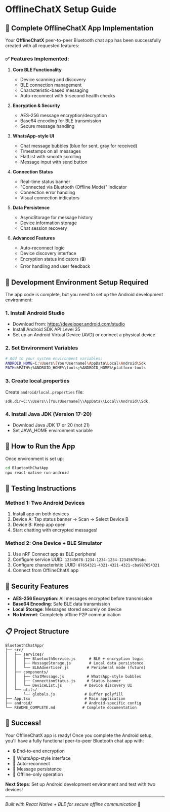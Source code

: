 # OfflineChatX Setup Guide

## 🚀 Complete OfflineChatX App Implementation

Your **OfflineChatX** peer-to-peer Bluetooth chat app has been successfully created with all requested features:

### ✅ Features Implemented:

1. **Core BLE Functionality**
   - Device scanning and discovery
   - BLE connection management
   - Characteristic-based messaging
   - Auto-reconnect with 5-second health checks

2. **Encryption & Security**
   - AES-256 message encryption/decryption
   - Base64 encoding for BLE transmission
   - Secure message handling

3. **WhatsApp-style UI**
   - Chat message bubbles (blue for sent, gray for received)
   - Timestamps on all messages
   - FlatList with smooth scrolling
   - Message input with send button

4. **Connection Status**
   - Real-time status banner
   - "Connected via Bluetooth (Offline Mode)" indicator
   - Connection error handling
   - Visual connection indicators

5. **Data Persistence**
   - AsyncStorage for message history
   - Device information storage
   - Chat session recovery

6. **Advanced Features**
   - Auto-reconnect logic
   - Device discovery interface
   - Encryption status indicators (🔒)
   - Error handling and user feedback

## 🔧 Development Environment Setup Required

The app code is complete, but you need to set up the Android development environment:

### 1. Install Android Studio
- Download from: https://developer.android.com/studio
- Install Android SDK API Level 35
- Set up an Android Virtual Device (AVD) or connect a physical device

### 2. Set Environment Variables
```bash
# Add to your system environment variables:
ANDROID_HOME=C:\Users\[YourUsername]\AppData\Local\Android\Sdk
PATH=%PATH%;%ANDROID_HOME%\tools;%ANDROID_HOME%\platform-tools
```

### 3. Create local.properties
Create `android/local.properties` file:
```
sdk.dir=C:\\Users\\[YourUsername]\\AppData\\Local\\Android\\Sdk
```

### 4. Install Java JDK (Version 17-20)
- Download Java JDK 17 or 20 (not 21)
- Set JAVA_HOME environment variable

## 🎯 How to Run the App

Once environment is set up:

```bash
cd BluetoothChatApp
npx react-native run-android
```

## 📱 Testing Instructions

### Method 1: Two Android Devices
1. Install app on both devices
2. Device A: Tap status banner → Scan → Select Device B
3. Device B: Keep app open
4. Start chatting with encrypted messages!

### Method 2: One Device + BLE Simulator
1. Use nRF Connect app as BLE peripheral
2. Configure service UUID: `12345678-1234-1234-1234-123456789abc`
3. Configure characteristic UUID: `87654321-4321-4321-4321-cba987654321`
4. Connect from OfflineChatX app

## 🔐 Security Features

- **AES-256 Encryption**: All messages encrypted before transmission
- **Base64 Encoding**: Safe BLE data transmission
- **Local Storage**: Messages stored securely on device
- **No Internet**: Completely offline P2P communication

## 📋 Project Structure

```
BluetoothChatApp/
├── src/
│   ├── services/
│   │   ├── BluetoothService.js      # BLE + encryption logic
│   │   ├── MessageStorage.js        # Local data persistence
│   │   └── BLEAdvertiser.js        # Peripheral mode (future)
│   ├── components/
│   │   ├── ChatMessage.js          # WhatsApp-style bubbles
│   │   ├── ConnectionStatus.js     # Status banner
│   │   └── DeviceList.js          # Device discovery UI
│   └── utils/
│       └── globals.js             # Buffer polyfill
├── App.tsx                        # Main application
├── android/                       # Android-specific config
└── README_COMPLETE.md            # Complete documentation
```

## 🎉 Success!

Your OfflineChatX app is ready! Once you complete the Android setup, you'll have a fully functional peer-to-peer Bluetooth chat app with:

- 🔒 End-to-end encryption
- 📱 WhatsApp-style interface  
- 🔄 Auto-reconnect
- 💾 Message persistence
- 📡 Offline-only operation

**Next Steps**: Set up Android development environment and test with two devices!

---
*Built with React Native + BLE for secure offline communication* 🚀
